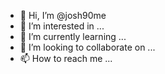 - 👋 Hi, I’m @josh90me
- 👀 I’m interested in ...
- 🌱 I’m currently learning ...
- 💞️ I’m looking to collaborate on ...
- 📫 How to reach me ...

<!---
josh90me/josh90me is a ✨ special ✨ repository because its `README.md` (this file) appears on your GitHub profile.
You can click the Preview link to take a look at your changes.
--->
